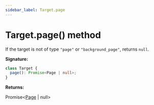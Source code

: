 ```yaml
---
sidebar_label: Target.page
---
```


# Target.page() method

If the target is not of type `"page"` or `"background_page"`, returns `null`.

**Signature:**

```typescript
class Target {
  page(): Promise<Page | null>;
}
```

**Returns:**

Promise&lt;[Page](./puppeteer.page.md) \| null&gt;
